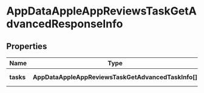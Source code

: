 # AppDataAppleAppReviewsTaskGetAdvancedResponseInfo

## Properties

| Name | Type | Description | Notes |
|------------ | ------------- | ------------- | -------------|
**tasks** | **AppDataAppleAppReviewsTaskGetAdvancedTaskInfo[]** | array of tasks |[optional]|